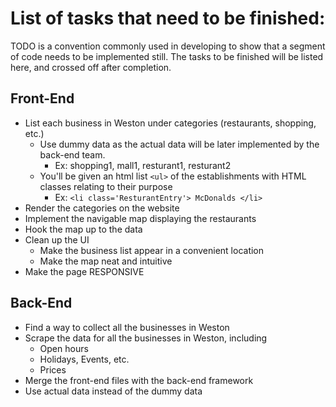 # List of tasks that need to be finished:

TODO is a convention commonly used in developing to show that a segment of code needs to be implemented still. The tasks to be finished will be listed here, and crossed off after completion.

## Front-End

* List each business in Weston under categories (restaurants, shopping, etc.)
  * Use dummy data as the actual data will be later implemented by the back-end team.
    * Ex: shopping1, mall1, resturant1, resturant2
  * You'll be given an html list `<ul>` of the establishments with HTML classes relating to their purpose
    * Ex: `<li class='ResturantEntry'> McDonalds </li>`
* Render the categories on the website
* Implement the navigable map displaying the restaurants
* Hook the map up to the data
* Clean up the UI
  * Make the business list appear in a convenient location
  * Make the map neat and intuitive
* Make the page RESPONSIVE

## Back-End

* Find a way to collect all the businesses in Weston
* Scrape the data for all the businesses in Weston, including
  * Open hours
  * Holidays, Events, etc.
  * Prices
* Merge the front-end files with the back-end framework
* Use actual data instead of the dummy data

